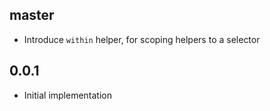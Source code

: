 master
------

* Introduce `within` helper, for scoping helpers to a selector

0.0.1
-----

* Initial implementation

